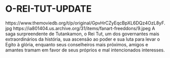 # O-REI-TUT-UPDATE

<item>
<title>[COLOR silver][B] O REI TUT 1º TEMPORADA [/COLOR][/B][COLOR yellow]  FULL HD  [B][/COLOR][/B]</title>
<link></link>
<thumbnail>https://www.themoviedb.org/t/p/original/GpvHrCZyEqcBpXL6DQz4OzL8yF.jpg</thumbnail>
<fanart>https://ia801404.us.archive.org/31/items/fanart-freeddons/9.jpeg</fanart>
<info>A saga surpreendente de Tutankamon, o Rei Tut, um dos governantes mais extraordinários da história, sua ascensão ao poder e sua luta para levar o Egito à glória, enquanto seus conselheiros mais próximos, amigos e amantes tramam em favor de seus próprios e mal intencionados interesses.</info>
</item>
